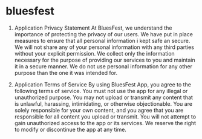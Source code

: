 # bluesfest



1. Application Privacy Statement
At BluesFest, we understand the importance of protecting the privacy of our users. We have put in place measures to ensure that all personal information i kept safe an secure. We will not share any of your personal information with any third parties without your explicit permission. We collect only the information necessary for the purpose of providing our services to you and maintain it in a secure manner. We do not use personal information for any other purpose than the one it was intended for.

2. Application Terms of Service
By using BluesFest App, you agree to the following terms of service. You must not use the app for any illegal or unauthorized purpose. You may not upload or transmit any content that is unlawful, harassing, intimidating, or otherwise objectionable. You are solely responsible for your own content, and you agree that you are responsible for all content you upload or transmit. You will not attempt to gain unauthorized access to the app or its services. We reserve the right to modify or discontinue the app at any time.
